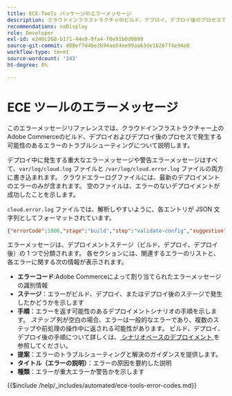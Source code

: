 ```yaml
---
title: ECE-Tools パッケージのエラーメッセージ
description: クラウドインフラストラクチャのビルド、デプロイ、デプロイ後のプロセスで、Adobe Commerce中に発生する可能性のあるエラーコードとメッセージのリストをご覧ください。
recommendations: noDisplay
role: Developer
exl-id: e240c268-b171-44e9-9fa4-f0e91b0d9899
source-git-commit: d08ef7d46e3b94ae54ee99aa63de1b267f4e94a0
workflow-type: tm+mt
source-wordcount: '243'
ht-degree: 0%

---
```


# ECE ツールのエラーメッセージ

このエラーメッセージリファレンスでは、クラウドインフラストラクチャー上のAdobe Commerceのビルド、デプロイおよびデプロイ後のプロセスで発生する可能性のあるエラーのトラブルシューティングについて説明します。

デプロイ中に発生する重大なエラーメッセージや警告エラーメッセージはすべて、`var/log/cloud.log` ファイルと `/var/log/cloud.error.log` ファイルの両方に書き込まれます。 クラウドエラーログファイルには、最新のデプロイメントのエラーのみが含まれます。 空のファイルは、エラーのないデプロイメントが成功したことを示します。

`cloud.error.log` ファイルでは、解析しやすいように、各エントリが JSON 文字列としてフォーマットされています。

```json
{"errorCode":1006,"stage":"build","step":"validate-config","suggestion":"No stores/website/locales found in config.php\n  To speed up the deploy process do the following:\n  1. Using SSH, log in to your Magento Cloud account\n  2. Run \"php ./vendor/bin/ece-tools config:dump\"\n  3. Using SCP, copy the app/etc/config.php file to your local repository\n  4. Add, commit, and push your changes to the app/etc/config.php file","title":"The configured state is not ideal","type":"warning"}
```

エラーメッセージは、デプロイメントステージ（ビルド、デプロイ、デプロイ後）の 1 つで分類されます。 各セクションには、関連するエラーのリストと、各エラーに関する次の情報が表示されます。

- **エラーコード**:Adobe Commerceによって割り当てられたエラーメッセージの識別情報
- **ステージ**：エラーがビルド、デプロイ、またはデプロイ後のステージで発生したかどうかを示します
- **手順**：エラーを返す可能性のあるデプロイメントシナリオの手順を示します。 _ステップ_ 列が空白の場合、エラーは一般的なエラーであり、複数のステップや前処理の操作中に返される可能性があります。 ビルド、デプロイ、デプロイ後の手順について詳しくは、[ シナリオベースのデプロイメント ](../deploy/scenario-based.md) を参照してください。
- **提案**：エラーのトラブルシューティングと解決のガイダンスを提供します。
- **タイトル（エラーの説明）**：エラーの原因を要約した説明
- **種類**：エラーが重大エラーか警告かを示します

{{$include /help/_includes/automated/ece-tools-error-codes.md}}

<!-- Last updated from includes: 2025-05-28 21:01:41 -->
